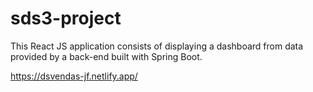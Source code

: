 # sds3-project
This React JS application consists of displaying a dashboard from data provided by a back-end built with Spring Boot.

https://dsvendas-jf.netlify.app/
